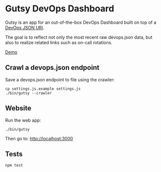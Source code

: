 # Gutsy DevOps Dashboard

Gutsy is an app for an out-of-the-box DevOps Dashboard built on top of a 
[DevOps JSON URI](/racker/devopsjson).

The goal is to reflect not only the most recent raw devops.json data, 
but also to realize related links such as on-call rotations.

[Demo](http://gutsy.nodejitsu.com/)

## Crawl a devops.json endpoint

Save a devops.json endpoint to file using the crawler:

```
cp settings.js.example settings.js
./bin/gutsy --crawler
```

## Website

Run the web app:

```
./bin/gutsy
```

Then go to: [http://localhost:3000](http://localhost:3000)

## Tests

```
npm test
```
